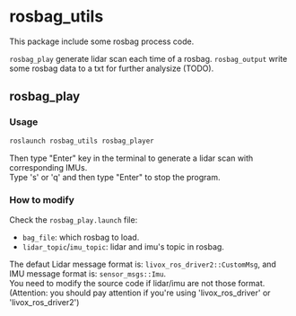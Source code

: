 
# rosbag_utils

This package include some rosbag process code.

`rosbag_play` generate lidar scan each time of a rosbag.
`rosbag_output` write some rosbag data to a txt for further analysize (TODO).

## rosbag_play

### Usage
```bash
roslaunch rosbag_utils rosbag_player
```
Then type "Enter" key in the terminal to generate a lidar scan with corresponding IMUs.  
Type 's' or 'q' and then type "Enter" to stop the program.  

### How to modify
Check the `rosbag_play.launch` file:
- `bag_file`: which rosbag to load.
- `lidar_topic`/`imu_topic`: lidar and imu's topic in rosbag.


The defaut Lidar message format is: `livox_ros_driver2::CustomMsg`, and IMU message format is: `sensor_msgs::Imu`.  
You need to modify the source code if lidar/imu are not those format.  
(Attention: you should pay attention if you're using 'livox_ros_driver' or 'livox_ros_driver2')




